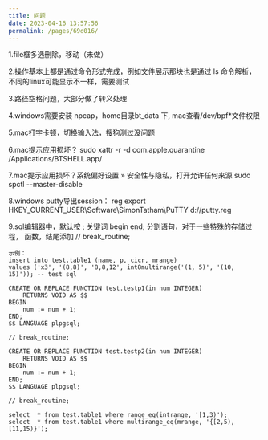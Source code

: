 ```yaml
---
title: 问题
date: 2023-04-16 13:57:56
permalink: /pages/69d016/
---
```


1.file框多选删除，移动（未做）

2.操作基本上都是通过命令形式完成，例如文件展示那块也是通过 ls 命令解析，不同的linux可能显示不一样，需要测试

3.路径空格问题，大部分做了转义处理

4.windows需要安装 npcap，home目录bt_data 下, mac查看/dev/bpf*文件权限

5.mac打字卡顿，切换输入法，搜狗测过没问题

6.mac提示应用损坏？ sudo xattr -r -d com.apple.quarantine /Applications/BTSHELL.app/

7.mac提示应用损坏？系统偏好设置 » 安全性与隐私，打开允许任何来源 sudo spctl --master-disable

8.windows putty导出session： reg export HKEY_CURRENT_USER\Software\SimonTatham\PuTTY d://putty.reg

9.sql编辑器中，默认按 ; 关键词 begin end; 分割语句，对于一些特殊的存储过程， 函数，结尾添加 // break_routine;

```
示例：
insert into test.table1 (name, p, cicr, mrange)
values ('x3', '(8,8)', '8,8,12', int8multirange('(1, 5)', '(10, 15)')); -- test sql

CREATE OR REPLACE FUNCTION test.testp1(in num INTEGER)
    RETURNS VOID AS $$
BEGIN
    num := num + 1;
END;
$$ LANGUAGE plpgsql;

// break_routine;

CREATE OR REPLACE FUNCTION test.testp2(in num INTEGER)
    RETURNS VOID AS $$
BEGIN
    num := num + 1;
END;
$$ LANGUAGE plpgsql;

// break_routine;

select  * from test.table1 where range_eq(intrange, '[1,3)');
select  * from test.table1 where multirange_eq(mrange, '{[2,5),[11,15)}');
```



